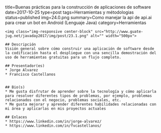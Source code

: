 title=Buenas prácticas para la construcción de aplicaciones de software
date=2017-10-25
type=post
tags=Herramientas y métodologias
status=published
img=24.0.png
summary=Como manejar la api de api.ai para crear un bot en Android (Lenguaje Java)
category=Herramientas
~~~~~~
<img class="img-responsive center-block" src="http://www.guate-jug.net/javaday2017/img/post/23.1.png" alt="" width="500px">

## Descripción
Visión general sobre cómo construir una aplicación de software desde la codificación hasta el despliegue con una sencilla demostración del uso de herramientas gratuitas para un flujo completo.

## Presentador(es)
* Jorge Alvarez
* Francisco Castellanos


## Bio(s)
* Me gusta disfrutar de aprender sobre la tecnología y cómo aplicarla para resolver diferentes tipos de problemas, por ejemplo, problemas relacionados con el negocio, problemas sociales, etc.
* Me gusta mejorar y aprender diferentes habilidades relacionadas con mi área y aplicarlas en mis proyectos actuales

## Enlaces
* https://www.linkedin.com/in/jorge-alvarez/
* https://www.linkedin.com/in/fvcastellanos/
